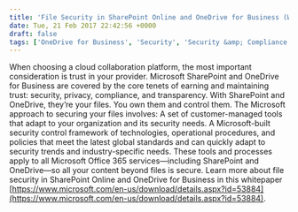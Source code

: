 ```yaml
---
title: 'File Security in SharePoint Online and OneDrive for Business (Whitepaper)'
date: Tue, 21 Feb 2017 22:42:56 +0000
draft: false
tags: ['OneDrive for Business', 'Security', 'Security &amp; Compliance', 'Security and Compliance', 'SharePoint Online']
---
```


When choosing a cloud collaboration platform, the most important consideration is trust in your provider. Microsoft SharePoint and OneDrive for Business are covered by the core tenets of earning and maintaining trust: security, privacy, compliance, and transparency. With SharePoint and OneDrive, they’re your files. You own them and control them. The Microsoft approach to securing your files involves: A set of customer-managed tools that adapt to your organization and its security needs. A Microsoft-built security control framework of technologies, operational procedures, and policies that meet the latest global standards and can quickly adapt to security trends and industry-specific needs. These tools and processes apply to all Microsoft Office 365 services—including SharePoint and OneDrive—so all your content beyond files is secure. Learn more about file security in SharePoint Online and OneDrive for Business in this whitepaper [https://www.microsoft.com/en-us/download/details.aspx?id=53884](https://www.microsoft.com/en-us/download/details.aspx?id=53884).